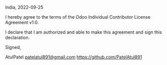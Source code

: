 India, 2022-09-25

I hereby agree to the terms of the Odoo Individual Contributor License
Agreement v1.0.

I declare that I am authorized and able to make this agreement and sign this
declaration.

Signed,

AtulPatel patelatul891@gmail.com 
https://github.com/PatelAtul891

